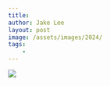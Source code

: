 ```yaml
---
title:
author: Jake Lee
layout: post
image: /assets/images/2024/
tags:
    - 
---
```


[![](/assets/images/2023/example-thumbnail.png)](/assets/images/2023/example.png)